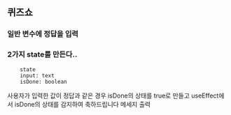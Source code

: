 ## 퀴즈쇼

### 일반 변수에 정답을 입력
### 2가지 state를 만든다..

```
    state
    input: text
    isDone: boolean
```

 사용자가 입력한 값이 정답과 같은 경우 isDone의 상태를 true로 만들고
 useEffect에서 isDone의 상태를 감지하여 축하드립니다 메세지 출력